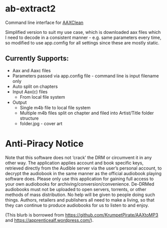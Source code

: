 # ab-extract2
Command line interface for [AAXClean](https://github.com/Mbucari/AAXClean)

Simplified version to suit my use case, which is downloaded aax files which I need to decode in a consistent manner - e.g. same parameters every time, so modified to use app.comfig for all settings since these are mostly static.

## Currently Supports:
- Aax and Aaxc files
- Parameters passed via app.config file - command line is input filename only
- Auto split on chapters
- Input Aax(c) files
  - From local file system
- Output
  - Single m4b file to local file system
  - Multiple m4b files split on chapter and filed into Artist/Title folder structure
  - folder.jpg - cover art

# Anti-Piracy Notice

Note that this software does not ‘crack’ the DRM or circumvent it in any other way. The application applies account and book specific keys, retrieved directly from the Audible server via the user’s personal account, to decrypt the audiobook in the same manner as the official audiobook playing software does. Please only use this application for gaining full access to your own audiobooks for archiving/conversion/convenience. De-DRMed audiobooks must not be uploaded to open servers, torrents, or other methods of mass distribution. No help will be given to people doing such things. Authors, retailers and publishers all need to make a living, so that they can continue to produce audiobooks for us to listen to and enjoy.

(This blurb is borrowed from https://github.com/KrumpetPirate/AAXtoMP3 and https://apprenticealf.wordpress.com/).
